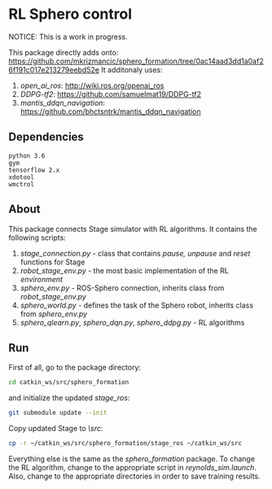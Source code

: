 # RL Sphero control
NOTICE: This is a work in progress.

This package directly adds onto: https://github.com/mkrizmancic/sphero_formation/tree/0ac14aad3dd1a0af26f191c017e213279eebd52e
It additonaly uses: 
1. _open\_ai\_ros_: http://wiki.ros.org/openai_ros
1. _DDPG-tf2_: https://github.com/samuelmat19/DDPG-tf2
1. _mantis\_ddqn\_navigation_: https://github.com/bhctsntrk/mantis_ddqn_navigation

## Dependencies
```
python 3.6
gym
tensorflow 2.x
xdotool
wmctrol
```

## About
This package connects Stage simulator with RL algorithms. It contains the following scripts:
1. _stage\_connection.py_ - class that contains _pause, unpause_ and _reset_ functions for Stage
1. _robot\_stage\_env.py_ - the most basic implementation of the RL _environment_
1. _sphero\_env.py_ - ROS-Sphero connection, inherits class from _robot\_stage\_env.py_
1. _sphero\_world.py_ - defines the task of the Sphero robot, inherits class from _sphero\_env.py_
1. _sphero\_qlearn.py_, _sphero\_dqn.py_, _sphero\_ddpg.py_ - RL algorithms

## Run
First of all, go to the package directory:
```bash
cd catkin_ws/src/sphero_formation
```
and initialize the updated _stage\_ros_:
```bash
git submodule update --init
```
Copy updated Stage to _\src_:
```bash
cp -r ~/catkin_ws/src/sphero_formation/stage_ros ~/catkin_ws/src
```
Everything else is the same as the _sphero\_formation_ package.
To change the RL algorithm, change to the appropriate script in _reynolds\_sim.launch_.
Also, change to the appropriate directories in order to save training results.
